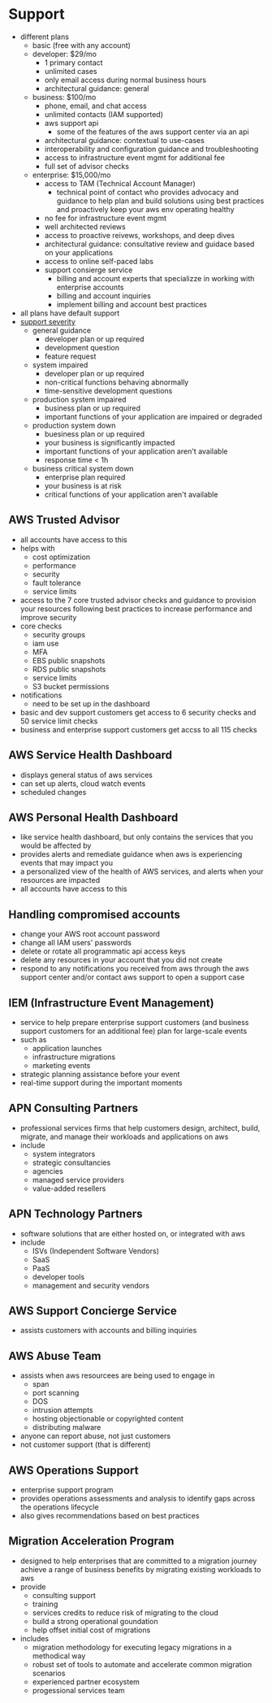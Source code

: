 # Support
- different plans
  - basic (free with any account)
  - developer: $29/mo
    - 1 primary contact
    - unlimited cases
    - only email access during normal business hours
    - architectural guidance: general
  - business: $100/mo
    - phone, email, and chat access
    - unlimited contacts (IAM supported)
    - aws support api
      - some of the features of the aws support center via an api
    - architectural guidance: contextual to use-cases
    - interoperability and configuration guidance and troubleshooting
    - access to infrastructure event mgmt for additional fee
    - full set of advisor checks
  - enterprise: $15,000/mo
    - access to TAM (Technical Account Manager)
      - technical point of contact who provides advocacy and guidance to help plan and build solutions using best practices and proactively keep your aws env operating healthy
    - no fee for infrastructure event mgmt
    - well architected reviews
    - access to proactive reivews, workshops, and deep dives
    - architectural guidance: consultative review and guidace based on your applications
    - access to online self-paced labs
    - support consierge service
      - billing and account experts that specializze in working with enterprise accounts
      - billing and account inquiries
      - implement billing and account best practices
- all plans have default support
- [support severity](https://docs.aws.amazon.com/awssupport/latest/user/case-management.html#choosing-severity)
  - general guidance
    - developer plan or up required
    - development question
    - feature request
  - system impaired
    - developer plan or up required
    - non-critical functions behaving abnormally
    - time-sensitive development questions
  - production system impaired
    - business plan or up required
    - important functions of your application are impaired or degraded
  - production system down
    - buesiness plan or up required
    - your business is significantly impacted
    - important functions of your application aren't available
    - response time < 1h
  - business critical system down
    - enterprise plan required
    - your business is at risk
    - critical functions of your application aren't available

## AWS Trusted Advisor
- all accounts have access to this
- helps with
  - cost optimization
  - performance
  - security
  - fault tolerance
  - service limits
- access to the 7 core trusted advisor checks and guidance to provision your resources following best practices to increase performance and improve security
- core checks
  - security groups
  - iam use
  - MFA
  - EBS public snapshots
  - RDS public snapshots
  - service limits
  - S3 bucket permissions
- notifications
  - need to be set up in the dashboard
- basic and dev support customers get access to 6 security checks and 50 service limit checks
- business and enterprise support customers get accss to all 115 checks

## AWS Service Health Dashboard
- displays general status of aws services
- can set up alerts, cloud watch events
- scheduled changes

## AWS Personal Health Dashboard
- like service health dashboard, but only contains the services that you would be affected by
- provides alerts and remediate guidance when aws is experiencing events that may impact you
- a personalized view of the health of AWS services, and alerts when your resources are impacted
- all accounts have access to this

## Handling compromised accounts
- change your AWS root account password
- change all IAM users' passwords
- delete or rotate all programmatic api access keys
- delete any resources in your account that you did not create
- respond to any notifications you received from aws through the aws support center and/or contact aws support to open a support case

## IEM (Infrastructure Event Management)
- service to help prepare enterprise support customers (and business support customers for an additional fee) plan for large-scale events
- such as
  - application launches
  - infrastructure migrations
  - marketing events
- strategic planning assistance before your event
- real-time support during the important moments

## APN Consulting Partners
- professional services firms that help customers design, architect, build, migrate, and manage their workloads and applications on aws
- include
  - system integrators
  - strategic consultancies
  - agencies
  - managed service providers
  - value-added resellers

## APN Technology Partners
- software solutions that are either hosted on, or integrated with aws
- include
  - ISVs (Independent Software Vendors)
  - SaaS
  - PaaS
  - developer tools
  - management and security vendors

## AWS Support Concierge Service
- assists customers with accounts and billing inquiries

## AWS Abuse Team
- assists when aws resourcees are being used to engage in
  - span
  - port scanning
  - DOS
  - intrusion attempts
  - hosting objectionable or copyrighted content
  - distributing malware
- anyone can report abuse, not just customers
- not customer support (that is different)

## AWS Operations Support
- enterprise support program
- provides operations assessments and analysis to identify gaps across the operations lifecycle
- also gives recommendations based on best practices

## Migration Acceleration Program
- designed to help enterprises that are committed to a migration journey achieve a range of business benefits by migrating existing workloads to aws
- provide
  - consulting support
  - training
  - services credits to reduce risk of migrating to the cloud
  - build a strong operational goundation
  - help offset initial cost of migrations
- includes
  - migration methodology for executing legacy migrations in a methodical way
  - robust set of tools to automate and accelerate common migration scenarios
  - experienced partner ecosystem
  - progessional services team